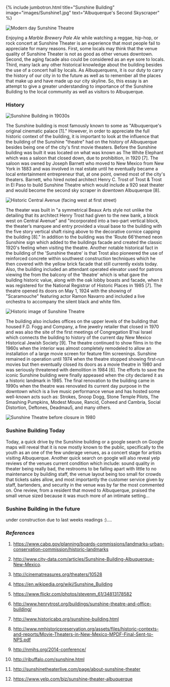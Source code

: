 ---
---
{% include jumbotron.html
  title="Sunshine Building"
  image="images/Sunshine1.jpg"
  text="Albuquerque's Second Skyscraper"
%}

![Modern day Sunshine Theatre](images/Sunshine4.jpg "Modern day Sunshine Theatre.")

Enjoying a *Marble Brewery Pale Ale* while watching a reggae, hip-hop, or rock concert at Sunshine Theater is an experience that most people fail to appreciate for many reasons. First, some locals may think that the venue quality of Sunshine Theater is not as good as other venues downtown. Second, the aging facade also could be considered as an eye sore to locals. Third, many lack any other historical knowledge about the building besides the use of a concert hall by locals. As Albuquerquens, it is our duty to carry the history of our city in to the future as well as to remember all the places that make up and have made up our city skyline. So, this essay is an attempt to give a greater understanding to importance of the Sunshine Building to the local community as well as visitors to Albuquerque.

### History

![Sunshine Building in 19030s](images/SunshineD.jpg "Historic Sunshine Building.")

The Sunshine building is most famously known to some as "Albuquerque's original cinematic palace [1]." However, in order to appreciate the full historic context of the building, it is important to look at the influence that the building of the Sunshine "theatre" had on the history of Albuquerque besides being one of the city's first movie theaters. Before the Sunshine building was built it was located on what was known as The White Elephant which was a saloon that closed down, due to prohibition, in 1920 [7]. The saloon was owned by Joseph Barnett who moved to New Mexico from New York in 1883 and was involved in real estate until he eventually became a local entertainment entrepreneur that, at one point, owned most of the city's theaters. Barnett, who hired noted architect Henry C. Trost of Trost & Trost in El Paso to build Sunshine Theatre which would include a 920 seat theater and would become the second sky scraper in downtown Albuquerque [8].

![Historic Central Avenue (facing west at first street)](images/SunshineA.jpg "Historic Albuquerque Skyline.")

The theater was built in "a symmetrical Beaux Arts style not unlike the detailing that its architect Henry Trost had given to the new bank, a block west on Central Avenue" and "incorporated into a two-part vertical block, the theater’s marquee and entry provided a visual base to the building with the five story vertical shaft rising above to the decorative cornice capping the building [8]." In addition to the building was the 'Route 66'themed neon Sunshine sign which added to the buildings facade and created the classic 1920's feeling when visiting the theatre. Another notable historical fact in the building of the 'Sunshine theatre' is that Trost also pioneered the use of reinforced concrete within southwest construction techniques which he then covered with the yellow brick facade that still currently exists today. Also, the building included an attendant operated elevator used for patrons viewing the from the balcony of the 'theatre' which is what gave the building historic value, along with the oak lobby boasts and facade, when it was registered for the National Registrar of Historic Places in 1985 [7]. The theatre opened its doors on May 1, 1924 with the showing of "Scaramouche" featuring actor Ramon Navarro and included a live orchestra to accompany the silent black and white film.

![Historic image of Sunshine Theatre ](images/SunshineC.jpg "Historic Sunshine Theatre.")

The building also includes offices on the upper levels of the building that housed F.D. Fogg and Company, a fine jewelry retailer that closed in 1970 and was also the site of the first meetings of Congregation B’nai Israel which connects the building to history of the current day New Mexico Historical Jewish Society [9]. The theatre continued to show films in to the 1960s when the interior was almost completely remodeled to allow an installation of a large movie screen for feature film screenings. Sunshine remained in operation until 1974 when the theatre stopped showing first-run movies but then eventually closed its doors as a movie theatre in 1980 and was seriously threatened with demolition in 1984 [6]. The efforts to save the iconic Sunshine building were finally appeased when the city declared it as a historic landmark in 1985. The final renovation to the building came in 1990s when the theatre was renovated its current day purpose in the downtown which is a live music performance venue and has hosted some well-known acts such as: Strokes, Snoop Dogg, Stone Temple Pilots, The Smashing Pumpkins, Modest Mouse, Rancid, Coheed and Cambria, Social Distortion, Deftones, Deadmau5, and many others.

![Sunshine Theatre before closure in 1980 ](images/SunshineE.jpg "Last days of Sunshine Theatre.")

### Sushine Building Today

Today, a quick drive by the Sunshine building or a google search on Google maps will reveal that it is now mostly known to the public, specifically to the youth as an one of the few underage venues, as a concert stage for artists visiting Albuquerque. Another quick search on google will also reveal yelp reviews of the venues current condition which include: sound quality in theater being really bad, the restrooms to be falling apart with little to no maintenance by building staff, the venue layout being too small for crowds that tickets sales allow, and most importantly the customer service given by staff, bartenders, and security in the venue was by far the most commented on. One review, from a resident that moved to Albuquerque, praised the small venue sized because it was much more of an intimate setting...  

### Sushine Building in the future

under construction due to last weeks readings :)....

### *References*

1. https://www.cabq.gov/planning/boards-commissions/landmarks-urban-conservation-commission/historic-landmarks

2. http://www.city-data.com/articles/Sunshine-Building-Albuquerque-New-Mexico.

3. http://cinematreasures.org/theaters/10528

4. https://en.wikipedia.org/wiki/Sunshine_Building

5. https://www.flickr.com/photos/stevenm_61/34813178582

6. http://www.henrytrost.org/buildings/sunshine-theatre-and-office-building/

7. http://www.historicabq.org/sunshine-building.html

8. http://www.nmhistoricpreservation.org/assets/files/historic-contexts-and-reports/Movie-Theaters-in-New-Mexico-MPDF-Final-Sent-to-NPS.pdf

9. http://nmjhs.org/2014-conference/

10. http://rjbuffalo.com/sunshine.html

11. http://sunshinetheaterlive.com/page/about-sunshine-theater

12. https://www.yelp.com/biz/sunshine-theater-albuquerque






